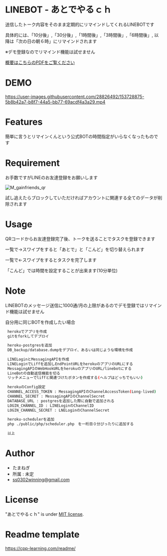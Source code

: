 # LINEBOT - あとでやるｃｈ

送信したトーク内容をそのまま定期的にリマインドしてくれるLINEBOTです

具体的には、「10分後」,「30分後」,「1時間後」,「3時間後」,「6時間後」, 以降は「次の日の朝６時」にリマインドされます

※デモ登録なのでリマインド機能は試せません


[概要はこちらのPDFをご覧ください](/あとでやるch.pdf)
# DEMO

https://user-images.githubusercontent.com/28826492/153728875-5b8b42a7-b8f7-44a5-bb77-69acdf4a3a29.mp4

# Features

簡単に言うとリマインくんという公式BOTの時間指定がいらなくなったものです

# Requirement

お手数ですがLINEのお友達登録をお願いします

![M_gainfriends_qr](https://user-images.githubusercontent.com/28826492/153728905-3bffcb38-4b8b-49f6-948f-f7b449202c08.png)

試し追えたらブロックしていただければアカウントに関連する全てのデータが削除されます

# Usage

QRコードからお友達登録完了後、トークを送ることでタスクを登録できます

一覧で→スワイプをすると「あとで」と「こんど」を切り替えられます

一覧で←スワイプをするとタスクを完了します

「こんど」では時間を設定することが出来ます(10分単位)


# Note

LINEBOTのメッセージ送信に1000通/月の上限があるのでデモ登録ではリマインド機能は試せません

自分用に同じBOTを作成したい場合
```bash
 herokuでアプリを作成
 gitをforkしてデプロイ
 
 heroku-postgresを追加
 DB_backup/database.dumpをデプロイ、あるいは同じような環境を作成
 
 LINELoginとMessagingAPIを作成
 LINELoginでLiffを追加しEndPointURLをherokuのアプリのURLにする
 MessagingAPIのWebHookURLをherokuのアプリのURL/linebotにする
 LineBotの自動返信機能を切る
 リッチメニューでliffと関連づけたボタンを作成する(ヘルプはどっちでもいい)
 
 herokuのConfig設定
 CHANNEL_ACCESS_TOKEN : MessagingAPIのChannelAccessToken(Long-lived)
 CHANNEL_SECRET : MessagingAPIのChannelSecret
 DATABASE_URL : postgresを追加した際に自動で追加される
 LOGIN_CHANNEL_ID : LINELoginのChannelID
 LOGIN_CHANNEL_SECRET : LNELoginのChannelSecret 
 
 heroku-schedulerを追加
 php ./public/php/scheduler.php　を一桁目０分ぴったりに追加する
 
 以上
```

# Author

* たまねぎ
* 所属 : 未定
* ss0302winning@gmail.com

# License

"あとでやるｃｈ" is under [MIT license](https://en.wikipedia.org/wiki/MIT_License).


# Readme template 

https://cpp-learning.com/readme/
